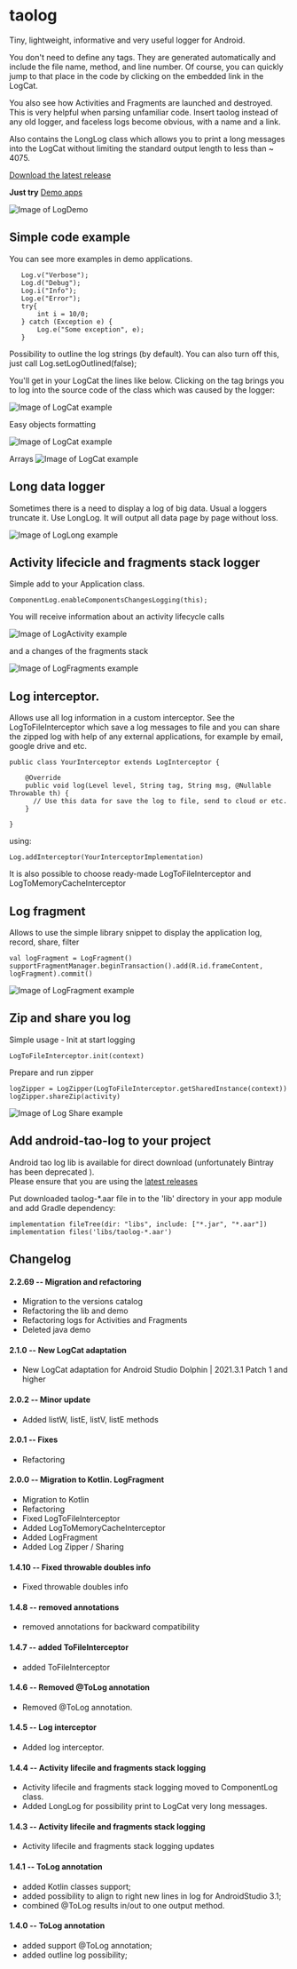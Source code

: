 taolog
================

Tiny, lightweight, informative and very useful logger for Android.

You don't need to define any tags. They are generated automatically and include the file name, method, and line number. Of course, you can quickly jump to that place in the code by clicking on the embedded link in the LogCat.

You also see how Activities and Fragments are launched and destroyed. This is very helpful when parsing unfamiliar code. Insert taolog instead of any old logger, and faceless logs become obvious, with a name and a link.

Also contains the LongLog class which allows you to print a long messages into the LogCat without limiting the standard output length to less than ~ 4075.

[Download the latest release](https://github.com/lordtao/android-tao-log/releases)

**Just try**
[Demo apps](https://github.com/lordtao/android-tao-log/releases)

![Image of LogDemo](img/log_demo.png)

Simple code example
--------------------
You can see more examples in demo applications.

```
   Log.v("Verbose");
   Log.d("Debug");
   Log.i("Info");
   Log.e("Error");
   try{
       int i = 10/0;
   } catch (Exception e) {
       Log.e("Some exception", e);
   }
```

Possibility to outline the log strings (by default). You can also turn off this, just call Log.setLogOutlined(false);

You'll get in your LogCat the lines like below.
Clicking on the tag brings you to log into the source code of the class which was caused by the logger:

![Image of LogCat example](img/log_example.png)

Easy objects formatting

![Image of LogCat example](img/log_hex_xml.png)

Arrays
![Image of LogCat example](img/log_arrays.png)

Long data logger
----------------
Sometimes there is a need to display a log of big data. Usual a loggers truncate it. Use LongLog. It will output all data page by page without loss.

![Image of LogLong example](img/log_long.png)

Activity lifecicle and fragments stack logger
---------------------------------------------
Simple add to your Application class.
```
ComponentLog.enableComponentsChangesLogging(this);
```

You will receive information about an activity lifecycle calls

![Image of LogActivity example](img/log_activity.png)

and a changes of the fragments stack

![Image of LogFragments example](img/log_fragments.png)

Log interceptor.
-----------------
Allows use all log information in a custom interceptor. 
See the LogToFileInterceptor which save a log messages to file and you can share the zipped log with help of any external applications, for example by email, google drive and etc.
```
public class YourInterceptor extends LogInterceptor {

    @Override
    public void log(Level level, String tag, String msg, @Nullable Throwable th) {
      // Use this data for save the log to file, send to cloud or etc.
    }

}
```

using:

```
Log.addInterceptor(YourInterceptorImplementation)
```

It is also possible to choose ready-made
LogToFileInterceptor and LogToMemoryCacheInterceptor

Log fragment
------------
Allows to use the simple library snippet to display the application log, record, share, filter
```
val logFragment = LogFragment()
supportFragmentManager.beginTransaction().add(R.id.frameContent, logFragment).commit()
```

![Image of LogFragment example](img/log_fragment.png)

Zip and share you log
---------------------
Simple usage - Init at start logging
```
LogToFileInterceptor.init(context)
```
Prepare and run zipper
```
logZipper = LogZipper(LogToFileInterceptor.getSharedInstance(context))
logZipper.shareZip(activity)
```
![Image of Log Share example](img/log_share.png)

Add android-tao-log to your project
-----------------------------------
Android tao log lib is available for direct download (unfortunately Bintray has been deprecated ).  
Please ensure that you are using the [latest releases](https://github.com/lordtao/android-tao-log/releases)

Put downloaded taolog-*.aar file in to the 'lib' directory in your app module and add Gradle dependency:

```
implementation fileTree(dir: "libs", include: ["*.jar", "*.aar"])
implementation files('libs/taolog-*.aar')
```

Changelog
---------

#### 2.2.69 -- Migration and refactoring
* Migration to the versions catalog
* Refactoring the lib and demo
* Refactoring logs for Activities and Fragments
* Deleted java demo

#### 2.1.0 -- New LogCat adaptation
* New LogCat adaptation for Android Studio Dolphin | 2021.3.1 Patch 1 and higher

#### 2.0.2 -- Minor update
* Added listW, listE, listV, listE methods

#### 2.0.1 -- Fixes
* Refactoring

#### 2.0.0 -- Migration to Kotlin. LogFragment
* Migration to Kotlin
* Refactoring
* Fixed LogToFileInterceptor
* Added LogToMemoryCacheInterceptor
* Added LogFragment
* Added Log Zipper / Sharing

#### 1.4.10 -- Fixed throwable doubles info
* Fixed throwable doubles info

#### 1.4.8 -- removed annotations
* removed annotations for backward compatibility

#### 1.4.7 -- added ToFileInterceptor
* added ToFileInterceptor

#### 1.4.6 -- Removed @ToLog annotation
* Removed @ToLog annotation.

#### 1.4.5 -- Log interceptor
* Added log interceptor.

#### 1.4.4 -- Activity lifecile and fragments stack logging
* Activity lifecile and fragments stack logging moved to ComponentLog class.
* Added LongLog for possibility print to LogCat very long messages.

#### 1.4.3 -- Activity lifecile and fragments stack logging
* Activity lifecile and fragments stack logging updates

#### 1.4.1 -- ToLog annotation
* added Kotlin classes support;
* added possibility to align to right new lines in log for AndroidStudio 3.1;
* combined @ToLog results in/out to one output method.

#### 1.4.0 -- ToLog annotation
* added support @ToLog annotation;
* added outline log possibility;
